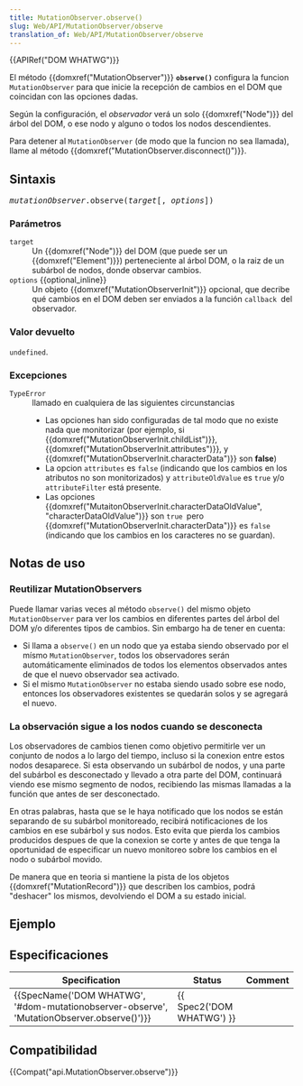 ```yaml
---
title: MutationObserver.observe()
slug: Web/API/MutationObserver/observe
translation_of: Web/API/MutationObserver/observe
---
```

<div>{{APIRef("DOM WHATWG")}}</div>

<p><span class="seoSummary">El método {{domxref("MutationObserver")}} <code><strong>observe()</strong></code><strong> </strong>configura la funcion <code>MutationObserver</code> para que inicie la recepción de cambios en el DOM que coincidan con las opciones dadas.</span></p>

<p>Según la configuración, el <em>observador </em>verá un solo {{domxref("Node")}} del árbol del DOM, o ese nodo y alguno o todos los nodos descendientes.</p>

<p>Para detener al <code>MutationObserver</code> (de modo que la funcion no sea llamada), llame al método {{domxref("MutationObserver.disconnect()")}}.</p>

<ul>
</ul>

<h2 id="Sintaxis">Sintaxis</h2>

<pre class="syntaxbox"><em>mutationObserver</em>.observe(<em>target</em>[, <em>options</em>])
</pre>

<h3 id="Parámetros">Parámetros</h3>

<dl>
 <dt><code>target</code></dt>
 <dd> Un {{domxref("Node")}} del DOM (que puede ser un {{domxref("Element")}}) perteneciente al  árbol DOM, o la raiz de un subárbol de nodos, donde observar cambios.</dd>
 <dt><code>options</code> {{optional_inline}}</dt>
 <dd>Un objeto {{domxref("MutationObserverInit")}} opcional, que decribe qué cambios en el DOM deben ser enviados a la función <code>callback </code>del observador.</dd>
</dl>

<h3 id="Valor_devuelto">Valor devuelto</h3>

<p><code>undefined</code>.</p>

<h3 id="Excepciones">Excepciones</h3>

<dl>
 <dt><code>TypeError</code></dt>
 <dd>llamado en cualquiera de las siguientes circunstancias
 <ul>
  <li>Las opciones han sido configuradas de tal modo que no existe nada que monitorizar (por ejemplo, si {{domxref("MutationObserverInit.childList")}}, {{domxref("MutationObserverInit.attributes")}}, y {{domxref("MutationObserverInit.characterData")}} son <strong>false</strong>)</li>
  <li>La opcion <code>attributes</code> es  <code>false</code> (indicando que los cambios en los atributos no son monitorizados) y <code>attributeOldValue</code> es <code>true</code> y/o <code>attributeFilter</code> está presente.</li>
  <li>Las opciones {{domxref("MutaitonObserverInit.characterDataOldValue", "characterDataOldValue")}} son <code>true </code>pero {{domxref("MutationObserverInit.characterData")}} es <code>false</code> (indicando que los cambios en los caracteres no se guardan).</li>
 </ul>
 </dd>
</dl>

<h2 id="Notas_de_uso">Notas de uso</h2>

<h3 id="Reutilizar_MutationObservers">Reutilizar MutationObservers</h3>

<p>Puede llamar varias veces al método <code>observe()</code> del mismo objeto <code>MutationObserver</code>  para ver los cambios en diferentes partes del árbol del DOM y/o diferentes tipos de cambios. Sin embargo ha de tener en cuenta:</p>

<ul>
 <li>Si llama a <code>observe()</code> en un nodo que ya estaba siendo observado por el mísmo <code>MutationObserver</code>, todos los observadores serán automáticamente eliminados de todos los elementos observados antes de que el nuevo observador sea activado.</li>
 <li>Si el mismo <code>MutationObserver</code> no estaba siendo usado sobre ese nodo, entonces los observadores existentes se quedarán solos y se agregará el nuevo.</li>
</ul>

<h3 id="La_observación_sigue_a_los_nodos_cuando_se_desconecta">La observación sigue a los nodos cuando se desconecta</h3>

<p>Los observadores de cambios tienen como objetivo permitirle ver un conjunto de nodos a lo largo del tiempo, incluso si la conexion entre estos nodos desaparece. Si esta observando un subárbol de nodos, y una parte del subárbol es desconectado y llevado a otra parte del DOM, continuará viendo ese mismo segmento de nodos, recibiendo las mismas llamadas a la función que antes de ser desconectado.</p>

<p>En otras palabras, hasta que se le haya notificado que los nodos se están separando de su subárbol monitoreado, recibirá notificaciones de los cambios en ese subárbol y sus nodos. Esto evita que pierda los cambios producidos despues de que la conexion se corte y antes de que tenga la oportunidad de especificar un nuevo monitoreo sobre los cambios en el nodo o subárbol movido.</p>

<p>De manera que en teoria si mantiene la pista de los objetos {{domxref("MutationRecord")}} que describen los cambios, podrá "deshacer" los mismos, devolviendo el DOM a su estado inicial.</p>

<h2 id="Ejemplo">Ejemplo</h2>

<p> </p>

<h2 id="Specifications" name="Specifications">Especificaciones</h2>

<table class="standard-table">
 <thead>
  <tr>
   <th scope="col">Specification</th>
   <th scope="col">Status</th>
   <th scope="col">Comment</th>
  </tr>
 </thead>
 <tbody>
  <tr>
   <td>{{SpecName('DOM WHATWG', '#dom-mutationobserver-observe', 'MutationObserver.observe()')}}</td>
   <td>{{ Spec2('DOM WHATWG') }}</td>
   <td> </td>
  </tr>
 </tbody>
</table>

<h2 id="Compatibilidad">Compatibilidad</h2>



<p>{{Compat("api.MutationObserver.observe")}}</p>
